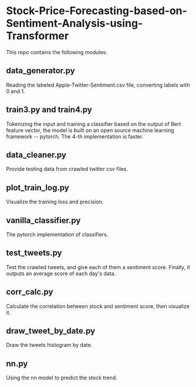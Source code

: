 # Stock-Price-Forecasting-based-on-Sentiment-Analysis-using-Transformer

This repo contains the following modules:

## data_generator.py

Reading the labeled Apple-Twitter-Sentiment.csv file, converting labels with 0 and 1.

## train3.py and train4.py

Tokenizing the input and training a classifier based on the output of Bert feature vector, the model is built on an open source machine learning framework -- pytorch. The 4-th implementation is faster.

## data_cleaner.py

Provide testing data from crawled twitter csv files.

## plot_train_log.py

Visualize the training loss and precision.

## vanilla_classifier.py

The pytorch implementation of classifiers.

## test_tweets.py

Test the crawled tweets, and give each of them a sentiment score. Finally, it outputs an average score of each day's data.

## corr_calc.py

Calculate the correlation between stock and sentiment score, then visualize it.

## draw_tweet_by_date.py

Draw the tweets histogram by date.

## nn.py

Using the nn model to predict the stock trend.
